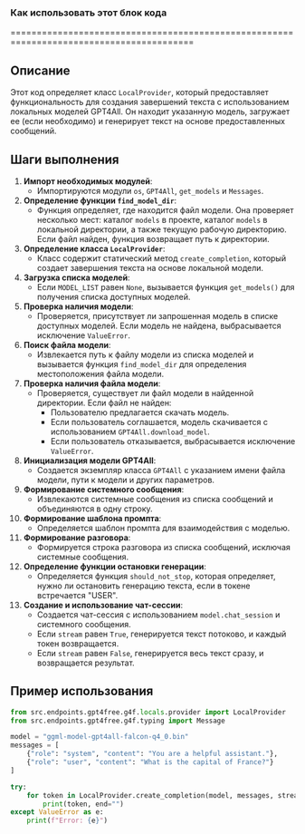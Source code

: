 ### **Как использовать этот блок кода**

=========================================================================================

Описание
-------------------------
Этот код определяет класс `LocalProvider`, который предоставляет функциональность для создания завершений текста с использованием локальных моделей GPT4All. Он находит указанную модель, загружает ее (если необходимо) и генерирует текст на основе предоставленных сообщений.

Шаги выполнения
-------------------------
1. **Импорт необходимых модулей**:
   - Импортируются модули `os`, `GPT4All`, `get_models` и `Messages`.
2. **Определение функции `find_model_dir`**:
   - Функция определяет, где находится файл модели. Она проверяет несколько мест: каталог `models` в проекте, каталог `models` в локальной директории, а также текущую рабочую директорию. Если файл найден, функция возвращает путь к директории.
3. **Определение класса `LocalProvider`**:
   - Класс содержит статический метод `create_completion`, который создает завершения текста на основе локальной модели.
4. **Загрузка списка моделей**:
   - Если `MODEL_LIST` равен `None`, вызывается функция `get_models()` для получения списка доступных моделей.
5. **Проверка наличия модели**:
   - Проверяется, присутствует ли запрошенная модель в списке доступных моделей. Если модель не найдена, выбрасывается исключение `ValueError`.
6. **Поиск файла модели**:
   - Извлекается путь к файлу модели из списка моделей и вызывается функция `find_model_dir` для определения местоположения файла модели.
7. **Проверка наличия файла модели**:
   - Проверяется, существует ли файл модели в найденной директории. Если файл не найден:
     - Пользователю предлагается скачать модель.
     - Если пользователь соглашается, модель скачивается с использованием `GPT4All.download_model`.
     - Если пользователь отказывается, выбрасывается исключение `ValueError`.
8. **Инициализация модели GPT4All**:
   - Создается экземпляр класса `GPT4All` с указанием имени файла модели, пути к модели и других параметров.
9. **Формирование системного сообщения**:
   - Извлекаются системные сообщения из списка сообщений и объединяются в одну строку.
10. **Формирование шаблона промпта**:
    - Определяется шаблон промпта для взаимодействия с моделью.
11. **Формирование разговора**:
    - Формируется строка разговора из списка сообщений, исключая системные сообщения.
12. **Определение функции остановки генерации**:
    - Определяется функция `should_not_stop`, которая определяет, нужно ли остановить генерацию текста, если в токене встречается "USER".
13. **Создание и использование чат-сессии**:
    - Создается чат-сессия с использованием `model.chat_session` и системного сообщения.
    - Если `stream` равен `True`, генерируется текст потоково, и каждый токен возвращается.
    - Если `stream` равен `False`, генерируется весь текст сразу, и возвращается результат.

Пример использования
-------------------------

```python
from src.endpoints.gpt4free.g4f.locals.provider import LocalProvider
from src.endpoints.gpt4free.g4f.typing import Message

model = "ggml-model-gpt4all-falcon-q4_0.bin"
messages = [
    {"role": "system", "content": "You are a helpful assistant."},
    {"role": "user", "content": "What is the capital of France?"}
]

try:
    for token in LocalProvider.create_completion(model, messages, stream=True):
        print(token, end="")
except ValueError as e:
    print(f"Error: {e}")